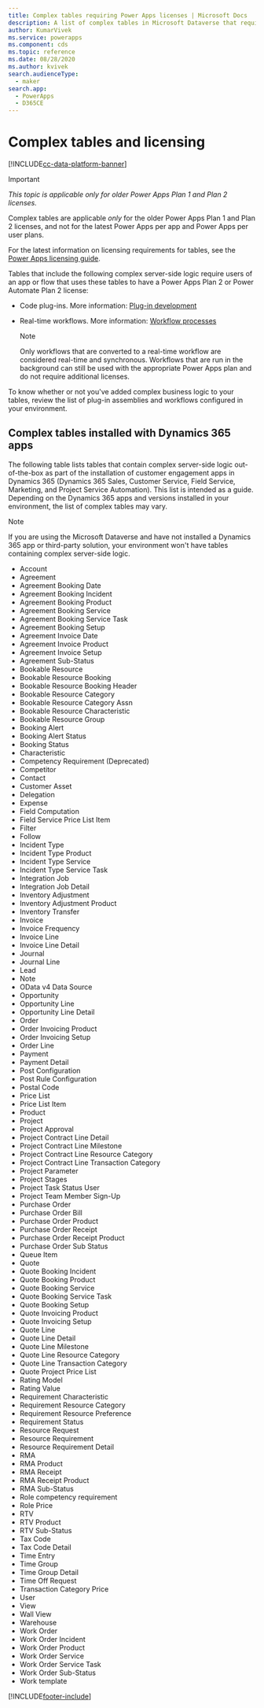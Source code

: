 ```yaml
---
title: Complex tables requiring Power Apps licenses | Microsoft Docs
description: A list of complex tables in Microsoft Dataverse that require a Power Apps Plan 2 license.
author: KumarVivek
ms.service: powerapps
ms.component: cds
ms.topic: reference
ms.date: 08/28/2020
ms.author: kvivek
search.audienceType: 
  - maker
search.app: 
  - PowerApps
  - D365CE
---
```


# Complex tables and licensing

[!INCLUDE[cc-data-platform-banner](../../includes/cc-data-platform-banner.md)]

> [!IMPORTANT]
> *This topic is applicable only for older Power Apps Plan 1 and Plan 2 licenses.*
>
> Complex tables are applicable *only* for the older Power Apps Plan 1 and Plan 2 licenses, and not for the latest Power Apps per app and Power Apps per user plans.
> 
> For the latest information on licensing requirements for tables, see the [Power Apps licensing guide](https://go.microsoft.com/fwlink/p/?linkid=2085130).

Tables that include the following complex server-side logic require users of an app or flow that uses these tables to have a Power Apps Plan 2 or Power Automate Plan 2 license:

* Code plug-ins. More information: [Plug-in development](../../developer/data-platform/plug-ins.md)
* Real-time workflows. More information: [Workflow processes](/flow/workflow-processes)

    > [!NOTE]
    >  Only workflows that are converted to a real-time workflow are considered real-time and synchronous. Workflows that are run in the background can still be used with the appropriate Power Apps plan and do not require additional licenses.

To know whether or not you've added complex business logic to your tables, review the list of plug-in assemblies and workflows configured in your environment.

## Complex tables installed with Dynamics 365 apps
The following table lists tables that contain complex server-side logic out-of-the-box as part of the installation of customer engagement apps in Dynamics 365 (Dynamics 365 Sales, Customer Service, Field Service, Marketing, and Project Service Automation). This list is intended as a guide. Depending on the Dynamics 365 apps and versions installed in your environment, the list of complex tables may vary.

> [!NOTE]
>  If you are using the Microsoft Dataverse and have not installed a Dynamics 365 app or third-party solution, your environment won't have tables containing complex server-side logic.

* Account
* Agreement
* Agreement Booking Date
* Agreement Booking Incident
* Agreement Booking Product
* Agreement Booking Service
* Agreement Booking Service Task
* Agreement Booking Setup
* Agreement Invoice Date
* Agreement Invoice Product
* Agreement Invoice Setup
* Agreement Sub-Status
* Bookable Resource
* Bookable Resource Booking
* Bookable Resource Booking Header
* Bookable Resource Category
* Bookable Resource Category Assn
* Bookable Resource Characteristic
* Bookable Resource Group
* Booking Alert
* Booking Alert Status
* Booking Status
* Characteristic
* Competency Requirement (Deprecated)
* Competitor
* Contact
* Customer Asset
* Delegation
* Expense
* Field Computation
* Field Service Price List Item
* Filter
* Follow
* Incident Type
* Incident Type Product
* Incident Type Service
* Incident Type Service Task
* Integration Job
* Integration Job Detail
* Inventory Adjustment
* Inventory Adjustment Product
* Inventory Transfer
* Invoice
* Invoice Frequency
* Invoice Line
* Invoice Line Detail
* Journal
* Journal Line
* Lead
* Note
* OData v4 Data Source
* Opportunity
* Opportunity Line
* Opportunity Line Detail
* Order
* Order Invoicing Product
* Order Invoicing Setup
* Order Line
* Payment
* Payment Detail
* Post Configuration
* Post Rule Configuration
* Postal Code
* Price List
* Price List Item
* Product
* Project
* Project Approval
* Project Contract Line Detail
* Project Contract Line Milestone
* Project Contract Line Resource Category
* Project Contract Line Transaction Category
* Project Parameter
* Project Stages
* Project Task Status User
* Project Team Member Sign-Up
* Purchase Order
* Purchase Order Bill
* Purchase Order Product
* Purchase Order Receipt
* Purchase Order Receipt Product
* Purchase Order Sub Status
* Queue Item
* Quote
* Quote Booking Incident
* Quote Booking Product
* Quote Booking Service
* Quote Booking Service Task
* Quote Booking Setup
* Quote Invoicing Product
* Quote Invoicing Setup
* Quote Line
* Quote Line Detail
* Quote Line Milestone
* Quote Line Resource Category
* Quote Line Transaction Category
* Quote Project Price List
* Rating Model
* Rating Value
* Requirement Characteristic
* Requirement Resource Category
* Requirement Resource Preference
* Requirement Status
* Resource Request
* Resource Requirement
* Resource Requirement Detail
* RMA
* RMA Product
* RMA Receipt
* RMA Receipt Product
* RMA Sub-Status
* Role competency requirement
* Role Price
* RTV
* RTV Product
* RTV Sub-Status
* Tax Code
* Tax Code Detail
* Time Entry
* Time Group
* Time Group Detail
* Time Off Request
* Transaction Category Price
* User
* View
* Wall View
* Warehouse
* Work Order
* Work Order Incident
* Work Order Product
* Work Order Service
* Work Order Service Task
* Work Order Sub-Status
* Work template



[!INCLUDE[footer-include](../../includes/footer-banner.md)]